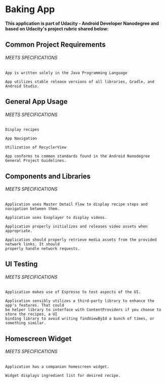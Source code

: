 # Baking App

**This application is part of Udacity - Android Developer Nanodegree and based on Udacity's project rubric shared below:**

## Common Project Requirements

###### MEETS SPECIFICATIONS

```
App is written solely in the Java Programming Language

App utilizes stable release versions of all libraries, Gradle, and Android Studio.
```

## General App Usage

###### MEETS SPECIFICATIONS

```
Display recipes

App Navigation

Utilization of RecyclerView

App conforms to common standards found in the Android Nanodegree General Project Guidelines.
```

## Components and Libraries

###### MEETS SPECIFICATIONS

```
Application uses Master Detail Flow to display recipe steps and navigation between them.

Application uses Exoplayer to display videos.

Application properly initializes and releases video assets when appropriate.

Application should properly retrieve media assets from the provided network links. It should
properly handle network requests.
```

## UI Testing

###### MEETS SPECIFICATIONS

```
Application makes use of Espresso to test aspects of the UI.

Application sensibly utilizes a third-party library to enhance the app's features. That could
be helper library to interface with ContentProviders if you choose to store the recipes, a UI
binding library to avoid writing findViewById a bunch of times, or something similar.
```

## Homescreen Widget

###### MEETS SPECIFICATIONS

```
Application has a companion homescreen widget.

Widget displays ingredient list for desired recipe.
```
